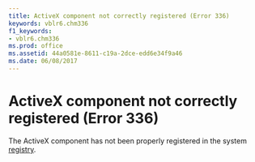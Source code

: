 ```yaml
---
title: ActiveX component not correctly registered (Error 336)
keywords: vblr6.chm336
f1_keywords:
- vblr6.chm336
ms.prod: office
ms.assetid: 44a0581e-8611-c19a-2dce-edd6e34f9a46
ms.date: 06/08/2017
---
```



# ActiveX component not correctly registered (Error 336)

The ActiveX component has not been properly registered in the system [registry](vbe-glossary.md).


